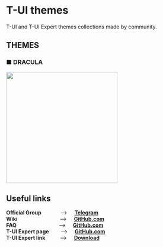 # T-UI themes
T-UI and T-UI Expert themes collections made by community.

## THEMES

### ■ DRACULA


<img src="https://github.com/M4dGun/t-ui_themes/blob/main/Screenshot_DRACULA_1.jpg" data-canonical-src="https://github.com/M4dGun/t-ui_themes/blob/main/Screenshot_DRACULA_1.jpg" width="300" />




## Useful links

**Official Group**&nbsp;&nbsp;&nbsp;&nbsp;&nbsp;&nbsp;&nbsp;&nbsp;&nbsp;&nbsp;&nbsp;&nbsp;&nbsp;-->&nbsp;&nbsp;&nbsp;&nbsp;&nbsp;**[Telegram](https://t.me/tuilauncher)**<br>
**Wiki**&nbsp;&nbsp;&nbsp;&nbsp;&nbsp;&nbsp;&nbsp;&nbsp;&nbsp;&nbsp;&nbsp;&nbsp;&nbsp;&nbsp;&nbsp;&nbsp;&nbsp;&nbsp;&nbsp;&nbsp;&nbsp;&nbsp;&nbsp;&nbsp;&nbsp;&nbsp;&nbsp;&nbsp;&nbsp;-->&nbsp;&nbsp;&nbsp;&nbsp;&nbsp;**[GitHub.com](https://github.com/Andre1299/TUI-ConsoleLauncher/wiki)**<br>
**FAQ**&nbsp;&nbsp;&nbsp;&nbsp;&nbsp;&nbsp;&nbsp;&nbsp;&nbsp;&nbsp;&nbsp;&nbsp;&nbsp;&nbsp;&nbsp;&nbsp;&nbsp;&nbsp;&nbsp;&nbsp;&nbsp;&nbsp;&nbsp;&nbsp;&nbsp;&nbsp;&nbsp;&nbsp;&nbsp;-->&nbsp;&nbsp;&nbsp;&nbsp;&nbsp;**[GitHub.com](https://github.com/Andre1299/TUI-ConsoleLauncher/wiki/FAQ)**<br>
**T-UI Expert page**&nbsp;&nbsp;&nbsp;&nbsp;&nbsp;&nbsp;&nbsp;&nbsp;-->&nbsp;&nbsp;&nbsp;&nbsp;&nbsp;**[GitHub.com](https://github.com/v1nc/T-UI-Expert)**<br>
**T-UI Expert link**&nbsp;&nbsp;&nbsp;&nbsp;&nbsp;&nbsp;&nbsp;&nbsp;&nbsp;&nbsp;-->&nbsp;&nbsp;&nbsp;&nbsp;&nbsp;**[Download](https://github.com/v1nc/T-UI-Expert/releases/download/v0.4.4e/de.reckendrees.systems.tui.expert_fdroid_v.0.4.4e.apk)**<br>

